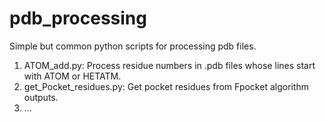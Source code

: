 # pdb_processing
Simple but common python scripts for processing pdb files.

1.  ATOM_add.py: Process residue numbers in .pdb files whose lines start with ATOM or HETATM.  
2.  get_Pocket_residues.py: Get pocket residues from Fpocket algorithm outputs.
3.  ...
